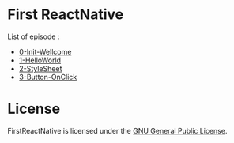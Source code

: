 # First ReactNative

List of episode :

- [0-Init-Wellcome](0-Init-Wellcome)
- [1-HelloWorld](1-HelloWorld)
- [2-StyleSheet](2-StyleSheet)
- [3-Button-OnClick](3-Button-OnClick)


# License

FirstReactNative is licensed under the [GNU General Public License](LICENSE).
